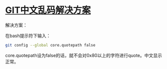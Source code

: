 # [GIT中文乱码解决方案](https://www.cnblogs.com/30go/p/8643459.html)


解决方案：

在bash提示符下输入： 
```sh
git config --global core.quotepath false
```

core.quotepath设为false的话，就不会对0x80以上的字符进行quote。中文显示正常。 
